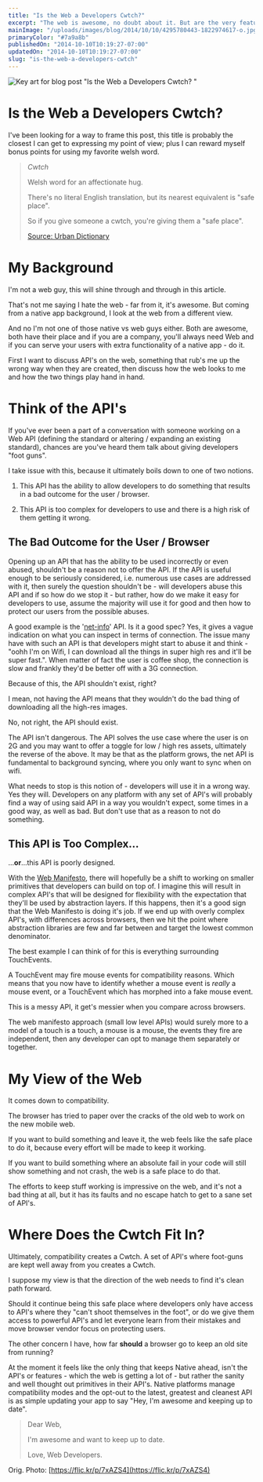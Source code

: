 ```yaml
---
title: "Is the Web a Developers Cwtch?"
excerpt: "The web is awesome, no doubt about it. But are the very features that make it so powerful, also act as the very thing that holds it back."
mainImage: "/uploads/images/blog/2014/10/10/4295780443-1822974617-o.jpg"
primaryColor: "#7a9a8b"
publishedOn: "2014-10-10T10:19:27-07:00"
updatedOn: "2014-10-10T10:19:27-07:00"
slug: "is-the-web-a-developers-cwtch"
---
```

![Key art for blog post "Is the Web a Developers Cwtch? "](/uploads/images/blog/2014/10/10/4295780443-1822974617-o.jpg)

# Is the Web a Developers Cwtch? 

I've been looking for a way to frame this post, this title is probably the closest I can get to expressing my point of view; plus I can reward myself bonus points for using my favorite welsh word.

> *Cwtch*
>
> Welsh word for an affectionate hug.
>
> There's no literal English translation, but its nearest equivalent is "safe place".
>
> So if you give someone a cwtch, you're giving them a "safe place". 
>
> [Source: Urban Dictionary](http://www.urbandictionary.com/define.php?term=cwtch)

# My Background

I'm not a web guy, this will shine through and through in this article. 

That's not me saying I hate the web - far from it, it's awesome. But coming from a native app background, I look at the web from a different view.

And no I'm not one of those native vs web guys either. Both are awesome, both have their place and if you are a company, you'll always need Web and if you can serve your users with extra functionality of a native app - do it.

First I want to discuss API's on the web, something that rub's me up the wrong way when they are created, then discuss how the web looks to me and how the two things play hand in hand.

# Think of the API's

If you've ever been a part of a conversation with someone working on a Web API (defining the standard or altering / expanding an existing standard), chances are you've heard them talk about giving developers "foot guns".

I take issue with this, because it ultimately boils down to one of two notions.

1. This API has the ability to allow developers to do something that results in a bad outcome for the user / browser.

2. This API is too complex for developers to use and there is a high risk of them getting it wrong.

## The Bad Outcome for the User / Browser

Opening up an API that has the ability to be used incorrectly or even abused, shouldn't be a reason not to offer the API. If the API is useful enough to be seriously considered, i.e. numerous use cases are addressed with it, then surely the question shouldn't be - will developers abuse this API and if so how do we stop it - but rather, how do we make it easy for developers to use, assume the majority will use it for good and then how to protect our users from the possible abuses.

A good example is the '[net-info](http://w3c.github.io/netinfo/)' API. Is it a good spec? Yes, it gives a vague indication on what you can inspect in terms of connection. The issue many have with such an API is that developers might start to abuse it and think - "oohh I'm on Wifi, I can download all the things in super high res and it'll be super fast.". When matter of fact the user is coffee shop, the connection is slow and frankly they'd be better off with a 3G connection.

Because of this, the API shouldn't exist, right? 

I mean, not having the API means that they wouldn't do the bad thing of downloading all the high-res images.

No, not right, the API should exist. 

The API isn't dangerous. The API solves the use case where the user is on 2G and you may want to offer a toggle for low / high res assets, ultimately the reverse of the above. It may be that as the platform grows, the net API is fundamental to background syncing, where you only want to sync when on wifi.

What needs to stop is this notion of - developers will use it in a wrong way. Yes they will. Developers on any platform with any set of API's will probably find a way of using said API in a way you wouldn't expect, some times in a good way, as well as bad. But don't use that as a reason to not do something.

## This API is Too Complex...

...**or**...this API is poorly designed.

With the [Web Manifesto](http://extensiblewebmanifesto.org/), there will hopefully be a shift to working on smaller primitives that developers can build on top of. I imagine this will result in complex API's that will be designed for flexibility with the expectation that they'll be used by abstraction layers. If this happens, then it's a good sign that the Web Manifesto is doing it's job. If we end up with overly complex API's, with differences across browsers, then we hit the point where abstraction libraries are few and far between and target the lowest common denominator.

The best example I can think of for this is everything surrounding TouchEvents.

A TouchEvent may fire mouse events for compatibility reasons. Which means that you now have to identify whether a mouse event is *really* a mouse event, or a TouchEvent which has morphed into a fake mouse event.

This is a messy API, it get's messier when you compare across browsers.

The web manifesto approach (small low level APIs) would surely more to a model of a touch is a touch, a mouse is a mouse, the events they fire are independent, then any developer can opt to manage them separately or together.

# My View of the Web

It comes down to compatibility.

The browser has tried to paper over the cracks of the old web to work on the new mobile web.

If you want to build something and leave it, the web feels like the safe place to do it, because every effort will be made to keep it working.

If you want to build something where an absolute fail in your code will still show something and not crash, the web is a safe place to do that.

The efforts to keep stuff working is impressive on the web, and it's not a bad thing at all, but it has its faults and no escape hatch to get to a sane set of API's.

# Where Does the Cwtch Fit In?

Ultimately, compatibility creates a Cwtch. A set of API's where foot-guns are kept well away from you creates a Cwtch.

I suppose my view is that the direction of the web needs to find it's clean path forward.

Should it continue being this safe place where developers only have access to API's where they "can't shoot themselves in the foot", or do we give them access to powerful API's and let everyone learn from their mistakes and move browser vendor focus on protecting users.

The other concern I have, how far **should** a browser go to keep an old site from running? 

At the moment it feels like the only thing that keeps Native ahead, isn't the API's or features - which the web is getting a lot of - but rather the sanity and well thought out primitives in their API's. Native platforms manage compatibility modes and the opt-out to the latest, greatest and cleanest API is as simple updating your app to say "Hey, I'm awesome and keeping up to date".

> Dear Web,
>
> I'm awesome and want to keep up to date.
>
> Love,
> Web Developers.

Orig. Photo: [https://flic.kr/p/7xAZS4](https://flic.kr/p/7xAZS4)